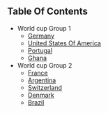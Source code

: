 ## Table Of Contents

<!-- disco-toc-start -->
- World cup Group 1
  - [Germany](../worldcup/Germany)
  - [United States Of America](../worldcup/Usa)<!-- dc-card: {"label":  ["xyz","abc"],"cardName":"USA","boosterId":"cos"} dc-card -->
  - [Portugal](../worldcup/Portugal)
  - [Ghana](../worldcup/Ghana)
- World cup Group 2
  - [France](../worldcup/France)
  - [Argentina](../worldcup/Argentina)
  - [Switzerland](../worldcup/Switzerland)
  - [Denmark](../worldcup/Denmark)
  - [Brazil](../worldcup/Brazil)
 
<!-- disco-toc-end -->
